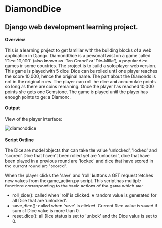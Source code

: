 # DiamondDice
## Django web development learning project. 

#### Overview 
This is a learning project to get familiar with the building blocks of a web application in Django. 
DiamondDice is a personal twist on  a game called 'Dice 10,000' (also known as 'Ten Grand' or  'Dix-Mille'), a popular dice games in some countries. The project is to build a solo player web version.
This game is played with 5 dice: Dice can be rolled until one player reaches the score 10,000, hence the original name. The part about the Diamonds is not in the original rules. The player can roll the dice and accumulate points so long as there are coins remaining. Once the player has reached 10,000 points she gets one Gemstone. The game is played until the player has enough points to get a Diamond.  

#### Output 

View of the player interface: 

![diamonddice](https://user-images.githubusercontent.com/25650135/36594941-937b3adc-18a0-11e8-8160-bb25084a380e.PNG)


#### Script Outline  
The Dice are model objects that can take the value 'unlocked', 'locked' and 'scored'. Dice that haven't been rolled yet are 'unlocked', dice that have been played in a previous round are 'locked' and dice that have scored in the current round are 'scored'. 

When the player clicks the 'save' and 'roll' buttons a GET request fetches new values from the game_action.py script. This script has multiple functions corresponding to the basic actions of the game which are:  
  * roll_dice(): called when 'roll' is clicked. A random value is generated for all Dice that are 'unlocked'. 
  * save_dice(): called when 'save' is clicked. Current Dice value is saved if sum of Dice value is more than 0. 
  * reset_dice(): all Dice status is set to 'unlock' and the Dice value is set to 0.
